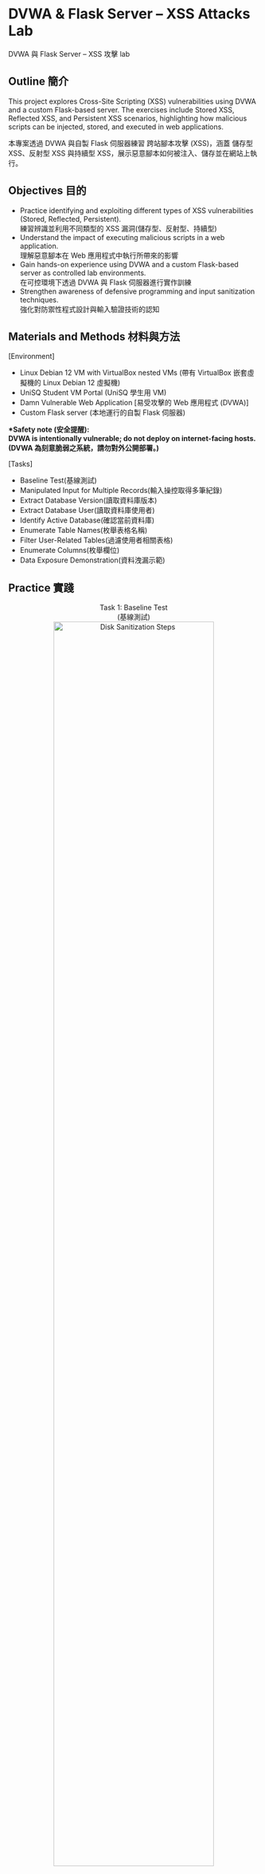 # DVWA & Flask Server – XSS Attacks Lab

DVWA 與 Flask Server – XSS 攻擊 lab

<h2>Outline 簡介</h2>

This project explores Cross-Site Scripting (XSS) vulnerabilities using DVWA and a custom Flask-based server. The exercises include Stored XSS, Reflected XSS, and Persistent XSS scenarios, highlighting how malicious scripts can be injected, stored, and executed in web applications.

本專案透過 DVWA 與自製 Flask 伺服器練習 跨站腳本攻擊 (XSS)，涵蓋 儲存型 XSS、反射型 XSS 與持續型 XSS，展示惡意腳本如何被注入、儲存並在網站上執行。

<h2>Objectives 目的</h2>

* Practice identifying and exploiting different types of XSS vulnerabilities (Stored, Reflected, Persistent).<br/>
  練習辨識並利用不同類型的 XSS 漏洞(儲存型、反射型、持續型)</b>
* Understand the impact of executing malicious scripts in a web application.<br/>
  理解惡意腳本在 Web 應用程式中執行所帶來的影響</b> 
* Gain hands-on experience using DVWA and a custom Flask-based server as controlled lab environments.<br/>
  在可控環境下透過 DVWA 與 Flask 伺服器進行實作訓練</b> 
* Strengthen awareness of defensive programming and input sanitization techniques.<br/>
  強化對防禦性程式設計與輸入驗證技術的認知</b>


<h2>Materials and Methods 材料與方法</h2>

[Environment]
* Linux Debian 12 VM with VirtualBox nested VMs (帶有 VirtualBox 嵌套虛擬機的 Linux Debian 12 虛擬機)</b> 
* UniSQ Student VM Portal (UniSQ 學生用 VM)</b>
* Damn Vulnerable Web Application [易受攻擊的 Web 應用程式 (DVWA)]</b>
* Custom Flask server (本地運行的自製 Flask 伺服器)</b>

<b>*Safety note (安全提醒): 
<br/>DVWA is intentionally vulnerable; do not deploy on internet-facing hosts. <br/>(DVWA 為刻意脆弱之系統，請勿對外公開部署。)</b>

[Tasks]
* Baseline Test(基線測試)</b>
* Manipulated Input for Multiple Records(輸入操控取得多筆紀錄)</b>
* Extract Database Version(讀取資料庫版本)</b>
* Extract Database User(讀取資料庫使用者)</b>
* Identify Active Database(確認當前資料庫)</b>
* Enumerate Table Names(枚舉表格名稱)</b>
* Filter User-Related Tables(過濾使用者相關表格)</b>
* Enumerate Columns(枚舉欄位)</b>
* Data Exposure Demonstration(資料洩漏示範)</b>


<h2>Practice 實踐</h2>

<p align="center">
Task 1: Baseline Test<br/>(基線測試) <br/>
<img src="https://i.imgur.com/InVX6Db.jpeg" height="80%" width="80%" alt="Disk Sanitization Steps"/>
<br />
* Confirms that input directly affects the backend query.(確認輸入內容會直接參與後端查詢)</b>
<br/>
<br />
Task 2: Manipulated Input for Multiple Records<br/>(輸入操控取得多筆紀錄) <br/>
<img src="https://i.imgur.com/mEu8Dnf.jpeg" height="80%" width="80%" alt="Disk Sanitization Steps"/>
<br />
* Indicates lack of input validation. (顯示後端查詢缺乏輸入驗證)</b>
<br/>
<br />
Task 3: Extract Database Version<br/>(讀取資料庫版本) <br/>
<img src="https://i.imgur.com/DlyOOx7.jpeg" height="80%" width="80%" alt="Disk Sanitization Steps"/>
<br />
* Proves that system-level information can be exposed. (證實能以 UNION 技術讀取系統層級資訊)</b>
<br/>
<br />
Task 4: Extract Database User<br/>(讀取資料庫使用者) <br/>
<img src="https://i.imgur.com/q5iRFJz.jpeg" height="80%" width="80%" alt="Disk Sanitization Steps"/>
<br />
* Reveals which account the application uses for DB access. (揭露應用程式連線所使用的 DB 帳號)</b>
<br/>
<br />
Task 5: Identify Active Database<br/>(確認當前資料庫) <br/>
<img src="https://i.imgur.com/dZJcibk.jpeg" height="80%" width="80%" alt="Disk Sanitization Steps"/>
<br />
* Helps in structuring further enumeration. (協助後續資料庫結構探索)</b>
<br/> 
<br />
Task 6: Enumerate Table Names<br/>(枚舉表格名稱) <br/>
<img src="https://i.imgur.com/vlCWr5J.jpeg" height="80%" width="80%" alt="Disk Sanitization Steps"/>
<br />
* Confirms metadata exposure. (證實中繼資料可被揭露)</b>
<br/>
<br />
Task 7: Filter User-Related Tables<br/>(過濾使用者相關表格) <br/>
<img src="https://i.imgur.com/KwvK4HX.jpeg" height="80%" width="80%" alt="Disk Sanitization Steps"/>
<br />
* Pattern search identifies sensitive structures. (透過模式比對鎖定敏感表格)</b>
<br/>
<br />
Task 8: Enumerate Columns<br/>(枚舉欄位) <br/>
<img src="https://i.imgur.com/rTwtHs4.jpeg" height="80%" width="80%" alt="Disk Sanitization Steps"/>
<br />
* Reveals schema design of target table. (揭露目標表格的欄位設計)</b>
<br/>
<br />
Task 9: Data Exposure Demonstration<br/>(資料洩漏示範) <br/>
<img src="https://i.imgur.com/XdTuhdB.jpeg" height="80%" width="80%" alt="Disk Sanitization Steps"/>
<br />
* Confirms real-world risk of SQL Injection. (證實 SQLi 對敏感資料的實際危害)</b>
<br/>


<h2>Results 成果展示</h2>

Successfully demonstrated different forms of XSS attacks in both DVWA and a Flask-based web server, progressing from simple alerts to cookie theft and redirection. This project emphasized the real-world risks of insecure input handling and reinforced the importance of secure coding practices in web application development.

本專題成功展示了在 DVWA 與 Flask 伺服器中進行的多種 XSS 攻擊，從簡單彈窗到竊取 Cookie 與惡意導向，完整體驗了攻擊過程。此實作突顯了輸入處理不當的實際風險，並強化了 Web 應用程式開發中安全編碼的重要性。


<h2>Reference 參考</h2>

[UniSQ] [CSC8520 - Securing Networks](https://handbook-guide.unisq.edu.au/course/2025/CSC8520)
